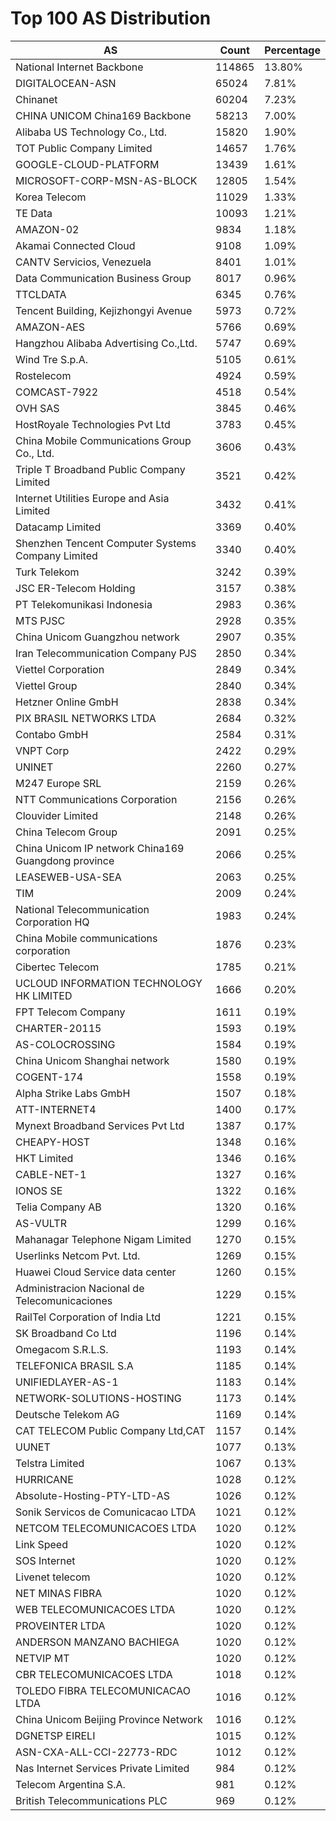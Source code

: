 # Top 100 AS Distribution
| AS | Count | Percentage |
|----|----|----|
| National Internet Backbone | 114865 | 13.80% |
| DIGITALOCEAN-ASN | 65024 | 7.81% |
| Chinanet | 60204 | 7.23% |
| CHINA UNICOM China169 Backbone | 58213 | 7.00% |
| Alibaba US Technology Co., Ltd. | 15820 | 1.90% |
| TOT Public Company Limited | 14657 | 1.76% |
| GOOGLE-CLOUD-PLATFORM | 13439 | 1.61% |
| MICROSOFT-CORP-MSN-AS-BLOCK | 12805 | 1.54% |
| Korea Telecom | 11029 | 1.33% |
| TE Data | 10093 | 1.21% |
| AMAZON-02 | 9834 | 1.18% |
| Akamai Connected Cloud | 9108 | 1.09% |
| CANTV Servicios, Venezuela | 8401 | 1.01% |
| Data Communication Business Group | 8017 | 0.96% |
| TTCLDATA | 6345 | 0.76% |
| Tencent Building, Kejizhongyi Avenue | 5973 | 0.72% |
| AMAZON-AES | 5766 | 0.69% |
| Hangzhou Alibaba Advertising Co.,Ltd. | 5747 | 0.69% |
| Wind Tre S.p.A. | 5105 | 0.61% |
| Rostelecom | 4924 | 0.59% |
| COMCAST-7922 | 4518 | 0.54% |
| OVH SAS | 3845 | 0.46% |
| HostRoyale Technologies Pvt Ltd | 3783 | 0.45% |
| China Mobile Communications Group Co., Ltd. | 3606 | 0.43% |
| Triple T Broadband Public Company Limited | 3521 | 0.42% |
| Internet Utilities Europe and Asia Limited | 3432 | 0.41% |
| Datacamp Limited | 3369 | 0.40% |
| Shenzhen Tencent Computer Systems Company Limited | 3340 | 0.40% |
| Turk Telekom | 3242 | 0.39% |
| JSC ER-Telecom Holding | 3157 | 0.38% |
| PT Telekomunikasi Indonesia | 2983 | 0.36% |
| MTS PJSC | 2928 | 0.35% |
| China Unicom Guangzhou network | 2907 | 0.35% |
| Iran Telecommunication Company PJS | 2850 | 0.34% |
| Viettel Corporation | 2849 | 0.34% |
| Viettel Group | 2840 | 0.34% |
| Hetzner Online GmbH | 2838 | 0.34% |
| PIX BRASIL NETWORKS LTDA | 2684 | 0.32% |
| Contabo GmbH | 2584 | 0.31% |
| VNPT Corp | 2422 | 0.29% |
| UNINET | 2260 | 0.27% |
| M247 Europe SRL | 2159 | 0.26% |
| NTT Communications Corporation | 2156 | 0.26% |
| Clouvider Limited | 2148 | 0.26% |
| China Telecom Group | 2091 | 0.25% |
| China Unicom IP network China169 Guangdong province | 2066 | 0.25% |
| LEASEWEB-USA-SEA | 2063 | 0.25% |
| TIM | 2009 | 0.24% |
| National Telecommunication Corporation HQ | 1983 | 0.24% |
| China Mobile communications corporation | 1876 | 0.23% |
| Cibertec Telecom | 1785 | 0.21% |
| UCLOUD INFORMATION TECHNOLOGY HK LIMITED | 1666 | 0.20% |
| FPT Telecom Company | 1611 | 0.19% |
| CHARTER-20115 | 1593 | 0.19% |
| AS-COLOCROSSING | 1584 | 0.19% |
| China Unicom Shanghai network | 1580 | 0.19% |
| COGENT-174 | 1558 | 0.19% |
| Alpha Strike Labs GmbH | 1507 | 0.18% |
| ATT-INTERNET4 | 1400 | 0.17% |
| Mynext Broadband Services Pvt Ltd | 1387 | 0.17% |
| CHEAPY-HOST | 1348 | 0.16% |
| HKT Limited | 1346 | 0.16% |
| CABLE-NET-1 | 1327 | 0.16% |
| IONOS SE | 1322 | 0.16% |
| Telia Company AB | 1320 | 0.16% |
| AS-VULTR | 1299 | 0.16% |
| Mahanagar Telephone Nigam Limited | 1270 | 0.15% |
| Userlinks Netcom Pvt. Ltd. | 1269 | 0.15% |
| Huawei Cloud Service data center | 1260 | 0.15% |
| Administracion Nacional de Telecomunicaciones | 1229 | 0.15% |
| RailTel Corporation of India Ltd | 1221 | 0.15% |
| SK Broadband Co Ltd | 1196 | 0.14% |
| Omegacom S.R.L.S. | 1193 | 0.14% |
| TELEFONICA BRASIL S.A | 1185 | 0.14% |
| UNIFIEDLAYER-AS-1 | 1183 | 0.14% |
| NETWORK-SOLUTIONS-HOSTING | 1173 | 0.14% |
| Deutsche Telekom AG | 1169 | 0.14% |
| CAT TELECOM Public Company Ltd,CAT | 1157 | 0.14% |
| UUNET | 1077 | 0.13% |
| Telstra Limited | 1067 | 0.13% |
| HURRICANE | 1028 | 0.12% |
| Absolute-Hosting-PTY-LTD-AS | 1026 | 0.12% |
| Sonik Servicos de Comunicacao LTDA | 1021 | 0.12% |
| NETCOM TELECOMUNICACOES LTDA | 1020 | 0.12% |
| Link Speed | 1020 | 0.12% |
| SOS Internet | 1020 | 0.12% |
| Livenet telecom | 1020 | 0.12% |
| NET MINAS FIBRA | 1020 | 0.12% |
| WEB TELECOMUNICACOES LTDA | 1020 | 0.12% |
| PROVEINTER LTDA | 1020 | 0.12% |
| ANDERSON MANZANO BACHIEGA | 1020 | 0.12% |
| NETVIP MT | 1020 | 0.12% |
| CBR TELECOMUNICACOES LTDA | 1018 | 0.12% |
| TOLEDO FIBRA TELECOMUNICACAO LTDA | 1016 | 0.12% |
| China Unicom Beijing Province Network | 1016 | 0.12% |
| DGNETSP EIRELI | 1015 | 0.12% |
| ASN-CXA-ALL-CCI-22773-RDC | 1012 | 0.12% |
| Nas Internet Services Private Limited | 984 | 0.12% |
| Telecom Argentina S.A. | 981 | 0.12% |
| British Telecommunications PLC | 969 | 0.12% |
